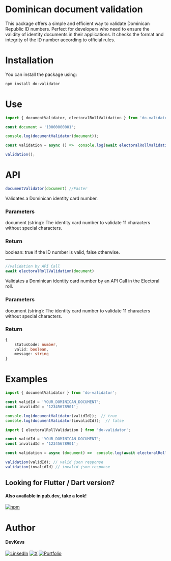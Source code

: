 # Dominican document validation

This package offers a simple and efficient way to validate Dominican Republic ID numbers. Perfect for developers who need to ensure the validity of identity documents in their applications. It checks the format and integrity of the ID number according to official rules.

# Installation

You can install the package using:

```sh
npm install do-validator
```

# Use

```ts
import { documentValidator, electoralRollValidation } from 'do-validator';

const document = '10000000001';

console.log(documentValidator(document));

const validation = async () =>  console.log(await electoralRollValidation(document));

validation();
```
# API 
```ts
documentValidator(document) //Faster
```

Validates a Dominican identity card number.

### Parameters
document (string): The identity card number to validate 11 characters without special characters.

### Return
boolean: true if the ID number is valid, false otherwise.
<hr>

```ts
//validation by API Call
await electoralRollValidation(document) 
```
Validates a Dominican identity card number by an API Call in the Electoral roll.

### Parameters
document (string): The identity card number to validate 11 characters without special characters.

### Return
```ts
{
    statusCode: number,
    valid: boolean,
    message: string
}
```


# Examples
```ts
import { documentValidator } from 'do-validator';

const validId = 'YOUR_DOMINICAN_DOCUMENT';
const invalidId = '12345678901';

console.log(documentValidator(validId));  // true
console.log(documentValidator(invalidId));  // false

```

```ts
import { electoralRollValidation } from 'do-validator';

const validId = 'YOUR_DOMINICAN_DOCUMENT';
const invalidId = '12345678901';

const validation = async (document) =>  console.log(await electoralRollValidation(document));

validation(validId); // valid json response
validation(invalidId) // invalid json response

```
## Looking for Flutter / Dart version? 
#### Also available in pub.dev, take a look! <br />
[![npm](https://img.shields.io/badge/do__validator-blue.svg?logo=dart&logoColor=white)](https://pub.dev/packages/do_validator) 

# Author
#### DevKevs 
[![LinkedIn](https://img.shields.io/badge/LinkedIn-blue.svg?logo=linkedin&logoColor=white)](https://linkedin.com/in/kevin-féliz-encarnación-a20888200)
[![X](https://img.shields.io/badge/Twitter(X)-black.svg?logo=X&logoColor=white)](https://x.com/DevKevs_) [![Portfolio](https://img.shields.io/badge/Portfolio-blue.svg?logo=angular&logoColor=white)](https://devkevs.netlify.app) 